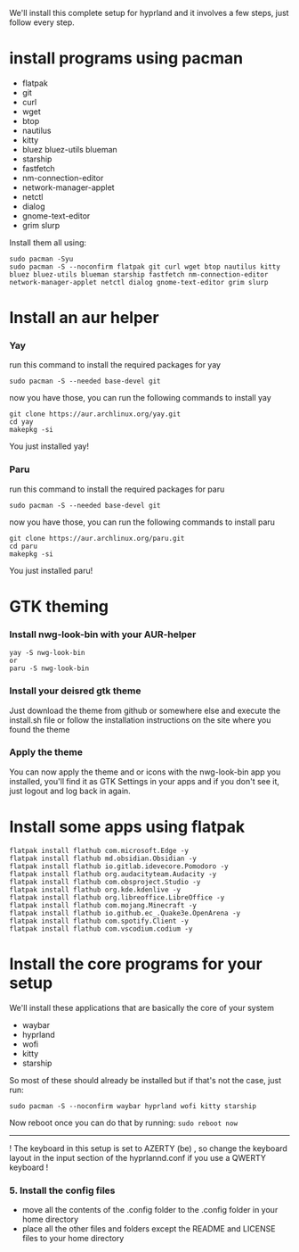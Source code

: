 We'll install this complete setup for hyprland and it involves a few steps, just follow every step.

# install programs using pacman
- flatpak
- git
- curl
- wget
- btop
- nautilus
- kitty
- bluez bluez-utils blueman
- starship
- fastfetch
- nm-connection-editor
- network-manager-applet
- netctl
- dialog
- gnome-text-editor
- grim slurp

Install them all using:
```
sudo pacman -Syu
sudo pacman -S --noconfirm flatpak git curl wget btop nautilus kitty bluez bluez-utils blueman starship fastfetch nm-connection-editor network-manager-applet netctl dialog gnome-text-editor grim slurp
```

# Install an aur helper
### Yay

run this command to install the required packages for yay

```
sudo pacman -S --needed base-devel git
```

now you have those, you can run the following commands to install yay

```
git clone https://aur.archlinux.org/yay.git
cd yay
makepkg -si
```

You just installed yay!

### Paru

run this command to install the required packages for paru

```
sudo pacman -S --needed base-devel git
```

now you have those, you can run the following commands to install paru

```
git clone https://aur.archlinux.org/paru.git
cd paru
makepkg -si
```

You just installed paru!

# GTK theming

### Install nwg-look-bin with your AUR-helper
```
yay -S nwg-look-bin
or
paru -S nwg-look-bin
```

### Install your deisred gtk theme
Just download the theme from github or somewhere else and execute the install.sh file or follow the installation instructions on the site where you found the theme

### Apply the theme
You can now apply the theme and or icons with the nwg-look-bin app you installed, you'll find it as GTK Settings in your apps and if you don't see it, just logout and log back in again.

# Install some apps using flatpak
```
flatpak install flathub com.microsoft.Edge -y
flatpak install flathub md.obsidian.Obsidian -y
flatpak install flathub io.gitlab.idevecore.Pomodoro -y
flatpak install flathub org.audacityteam.Audacity -y
flatpak install flathub com.obsproject.Studio -y
flatpak install flathub org.kde.kdenlive -y
flatpak install flathub org.libreoffice.LibreOffice -y
flatpak install flathub com.mojang.Minecraft -y
flatpak install flathub io.github.ec_.Quake3e.OpenArena -y
flatpak install flathub com.spotify.Client -y
flatpak install flathub com.vscodium.codium -y
```

# Install the core programs for your setup
We'll install these applications that are basically the core of your system

- waybar
- hyprland
- wofi
- kitty
- starship

So most of these should already be installed but if that's not the case, just run:
```
sudo pacman -S --noconfirm waybar hyprland wofi kitty starship
```

Now reboot once you can do that by running: `sudo reboot now`

---


! The keyboard in this setup is set to AZERTY (be) , so change the keyboard layout in the input section of the hyprlannd.conf if you use a QWERTY keyboard !

### 5. Install the config files
- move all the contents of the .config folder to the .config folder in your home directory
- place all the other files and folders except the README and LICENSE files to your home directory


